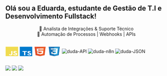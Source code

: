 ## Olá sou a Eduarda, estudante de Gestão de T.I e Desenvolvimento Fullstack!

<p align="center">
  🔹 Analista de Integrações & Suporte Técnico <br>
  🔹 Automação de Processos | Webhooks | APIs <br>

</p>

<div style="display: inline_block"><br>
  <img align="center" alt="duda-Js" height="30" width="40" src="https://raw.githubusercontent.com/devicons/devicon/master/icons/javascript/javascript-plain.svg">
  <img align="center" alt="duda-Ts" height="30" width="40" src="https://raw.githubusercontent.com/devicons/devicon/master/icons/typescript/typescript-plain.svg">
  <img align="center" alt="duda-HTML" height="30" width="40" src="https://raw.githubusercontent.com/devicons/devicon/master/icons/html5/html5-original.svg">
  <img align="center" alt="duda-CSS" height="30" width="40" src="https://raw.githubusercontent.com/devicons/devicon/master/icons/css3/css3-original.svg">
  <img align="center" alt="duda-API" height="30" width="40" src="https://cdn-icons-png.flaticon.com/128/6062/6062640.png">
  <img align="center" alt="duda-n8n" height="30" width="40" src="https://n8n.io/n8n-logo.png">
  <img align="center" alt="duda-JSON" height="30" width="40" src="https://cdn-icons-png.flaticon.com/128/136/136525.png">
</div>

  
  ##
 
<div> 
  <a href="https://instagram.com/hey_dudsb" target="_blank"><img src="https://img.shields.io/badge/-Instagram-%23E4405F?style=for-the-badge&logo=instagram&logoColor=white" target="_blank"></a>
  <a href = "mailto:eduardaburityg@gmail.com"><img src="https://img.shields.io/badge/-Gmail-%23333?style=for-the-badge&logo=gmail&logoColor=white" target="_blank"></a>
  <a href="https://www.linkedin.com/in/eduarda-gonçalves-bb243a1a3" target="_blank"><img src="https://img.shields.io/badge/-LinkedIn-%230077B5?style=for-the-badge&logo=linkedin&logoColor=white" target="_blank"></a> 
  
</div>
